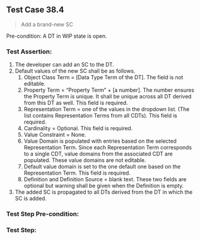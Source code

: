 ## Test Case 38.4

> Add a brand-new SC

Pre-condition: A DT in WIP state is open.



### Test Assertion:

1. The developer can add an SC to the DT.
2. Default values of the new SC shall be as follows.
	1. Object Class Term = [Data Type Term of the DT]. The field is not editable.
	2. Property Term = “Property Term” + [a number]. The number ensures the Property Term is unique. It shall be unique across all DT derived from this DT as well. This field is required.
	3. Representation Term = one of the values in the dropdown list. (The list contains Representation Terms from all CDTs). This field is required.
	4. Cardinality = Optional.  This field is required.
	5. Value Constraint = None.
	6. Value Domain is populated with entries based on the selected Representation Term. Since each Representation Term corresponds to a single CDT, value domains from the associated CDT are populated. These value domains are not editable.
	7. Default value domain is set to the one default one based on the Representation Term. This field is required.
	8. Definition and Definition Source = blank text. These two fields are optional but warning shall be given when the Definition is empty.
3. The added SC is propagated to all DTs derived from the DT in which the SC is added.

### Test Step Pre-condition:



### Test Step: